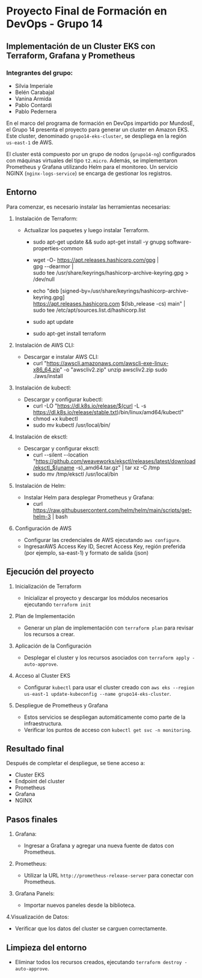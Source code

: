 # Proyecto Final de Formación en DevOps - Grupo 14

## Implementación de un Cluster EKS con Terraform, Grafana y Prometheus

### Integrantes del grupo:
- Silvia Imperiale
- Belén Carabajal
- Vanina Armida
- Pablo Contardi
- Pablo Pedernera

En el marco del programa de formación en DevOps impartido por MundosE, el Grupo 14 presenta el proyecto para generar un cluster en Amazon EKS. Este cluster, denominado `grupo14-eks-cluster`, se despliega en la región `us-east-1` de AWS.

El cluster está compuesto por un grupo de nodos (`grupo14-ng`) configurados con máquinas virtuales del tipo `t2.micro`. Además, se implementaron Prometheus y Grafana utilizando Helm para el monitoreo. Un servicio NGINX (`nginx-logs-service`) se encarga de gestionar los registros.

## Entorno

Para comenzar, es necesario instalar las herramientas necesarias:

1. Instalación de Terraform:
   - Actualizar los paquetes y luego instalar Terraform.
     - sudo apt-get update && sudo apt-get install -y gnupg software-properties-common
     - wget -O- https://apt.releases.hashicorp.com/gpg | \
gpg --dearmor | \
sudo tee /usr/share/keyrings/hashicorp-archive-keyring.gpg > /dev/null
     - echo "deb [signed-by=/usr/share/keyrings/hashicorp-archive-keyring.gpg] \
https://apt.releases.hashicorp.com $(lsb_release -cs) main" | \
sudo tee /etc/apt/sources.list.d/hashicorp.list

     - sudo apt update
     - sudo apt-get install terraform 

2. Instalación de AWS CLI:
   - Descargar e instalar AWS CLI:
     - curl "https://awscli.amazonaws.com/awscli-exe-linux-x86_64.zip" -o "awscliv2.zip"
unzip awscliv2.zip
sudo ./aws/install


3. Instalación de kubectl:
   - Descargar y configurar kubectl:
       - curl -LO "https://dl.k8s.io/release/$(curl -L -s https://dl.k8s.io/release/stable.txt)/bin/linux/amd64/kubectl"
       - chmod +x kubectl
       - sudo mv kubectl /usr/local/bin/

4. Instalación de eksctl:
   - Descargar y configurar eksctl:
       - curl --silent --location "https://github.com/weaveworks/eksctl/releases/latest/download/eksctl_$(uname -s)_amd64.tar.gz" | tar xz -C /tmp
       - sudo mv /tmp/eksctl /usr/local/bin

5. Instalación de Helm:
   - Instalar Helm para desplegar Prometheus y Grafana:
       - curl https://raw.githubusercontent.com/helm/helm/main/scripts/get-helm-3 | bash

6. Configuración de AWS
   - Configurar las credenciales de AWS ejecutando `aws configure`. 
   - IngresarAWS Access Key ID, Secret Access Key, región preferida (por ejemplo, sa-east-1) y formato de salida (json)

## Ejecución del proyecto
1. Inicialización de Terraform
   - Inicializar el proyecto y descargar los módulos necesarios ejecutando `terraform init`

2. Plan de Implementación
   - Generar un plan de implementación con `terraform plan` para revisar los recursos a crear.

3. Aplicación de la Configuración
   - Desplegar el cluster y los recursos asociados con `terraform apply -auto-approve`.

4. Acceso al Cluster EKS
   - Configurar `kubectl` para usar el cluster creado con `aws eks --region us-east-1 update-kubeconfig --name grupo14-eks-cluster`.

5. Despliegue de Prometheus y Grafana
   - Estos servicios se despliegan automáticamente como parte de la infraestructura. 
   - Verificar los puntos de acceso con `kubectl get svc -n monitoring`.

## Resultado final

Después de completar el despliegue, se tiene acceso a:
- Cluster EKS
- Endpoint del cluster
- Prometheus
- Grafana
- NGINX

## Pasos finales

1. Grafana:
   - Ingresar a Grafana y agregar una nueva fuente de datos con Prometheus.

2. Prometheus:
   - Utilizar la URL `http://prometheus-release-server` para conectar con Prometheus.

3. Grafana Panels:
   - Importar nuevos paneles desde la biblioteca.

4.Visualización de Datos:
   - Verificar que los datos del cluster se carguen correctamente.

## Limpieza del entorno
   - Eliminar todos los recursos creados, ejecutando `terraform destroy -auto-approve`. 
